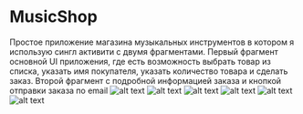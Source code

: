 # MusicShop
Простое приложение магазина музыкальных инструментов в котором я использую сингл активити с двумя фрагментами.
Первый фрагмент основной UI приложения, где есть возможность выбрать товар из списка, указать имя покупателя, указать количество товара и сделать заказ.
Второй фрагмент с подробной информацией заказа и кнопкой отправки заказа по email
![alt text](screenshots/main_fragment_light.jpg?raw=true) 
![alt text](screenshots/order_fragment_light.jpg?raw=true) 
![alt text](screenshots/action_send.jpg?raw=true) 
![alt text](screenshots/mail_app.jpg?raw=true) 
![alt text](screenshots/main_fragment_dark.jpg?raw=true) 
![alt text](screenshots/order_fragment_dark.jpg?raw=true) 

